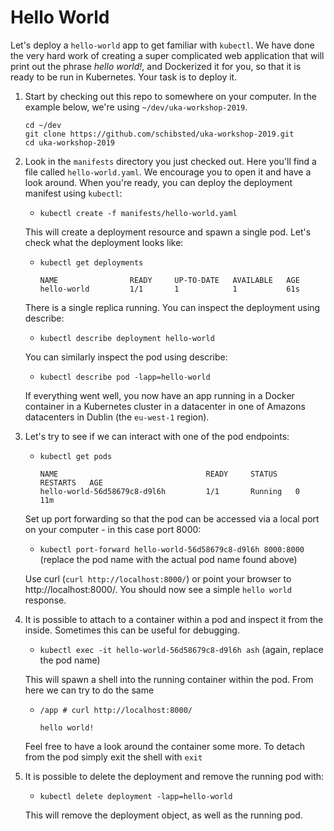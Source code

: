 # Hello World

Let's deploy a `hello-world` app to get familiar with `kubectl`.
We have done the very hard work of creating a super complicated web application that will print out the phrase *hello world!*, and Dockerized it for you, so that it is ready to be run in Kubernetes. Your task is to deploy it.

1. Start by checking out this repo to somewhere on your computer. In the example below, we're using `~/dev/uka-workshop-2019`.
    ```
    cd ~/dev
    git clone https://github.com/schibsted/uka-workshop-2019.git
    cd uka-workshop-2019
    ```

1. Look in the `manifests` directory you just checked out. Here you'll find a file called `hello-world.yaml`. We encourage you to open it and have a look around. When you're ready, you can deploy the deployment manifest using `kubectl`:
    - `kubectl create -f manifests/hello-world.yaml`

    This will create a deployment resource and spawn a single pod. Let's check what the deployment looks like:

    - `kubectl get deployments`
      ```
      NAME                READY     UP-TO-DATE   AVAILABLE   AGE
      hello-world         1/1       1            1           61s
      ```
    There is a single replica running. You can inspect the deployment using describe:
    - `kubectl describe deployment hello-world`
    
    You can similarly inspect the pod using describe:
    - `kubectl describe pod -lapp=hello-world`

    If everything went well, you now have an app running in a Docker container in a Kubernetes cluster in a datacenter in one of Amazons datacenters in Dublin (the `eu-west-1` region).

1. Let's try to see if we can interact with one of the pod endpoints:
    - `kubectl get pods`
      ```
      NAME                                 READY     STATUS    RESTARTS   AGE
      hello-world-56d58679c8-d9l6h         1/1       Running   0          11m
      ```

    Set up port forwarding so that the pod can be accessed via a local port on your computer - in this case port 8000:

    - `kubectl port-forward hello-world-56d58679c8-d9l6h 8000:8000` (replace the pod name with the actual pod name found above)

    Use curl (`curl http://localhost:8000/`) or point your browser to http://localhost:8000/. You should now see a simple `hello world` response.

1. It is possible to attach to a container within a pod and inspect it from the inside. Sometimes this can be useful for debugging.

    - `kubectl exec -it hello-world-56d58679c8-d9l6h ash` (again, replace the pod name)

    This will spawn a shell into the running container within the pod. From here we can try to do the same
    - `/app # curl http://localhost:8000/`
      ```
      hello world!
      ```
    Feel free to have a look around the container some more. To detach from the pod simply exit the shell with `exit`

1. It is possible to delete the deployment and remove the running pod with:
    - `kubectl delete deployment -lapp=hello-world`

    This will remove the deployment object, as well as the running pod.

